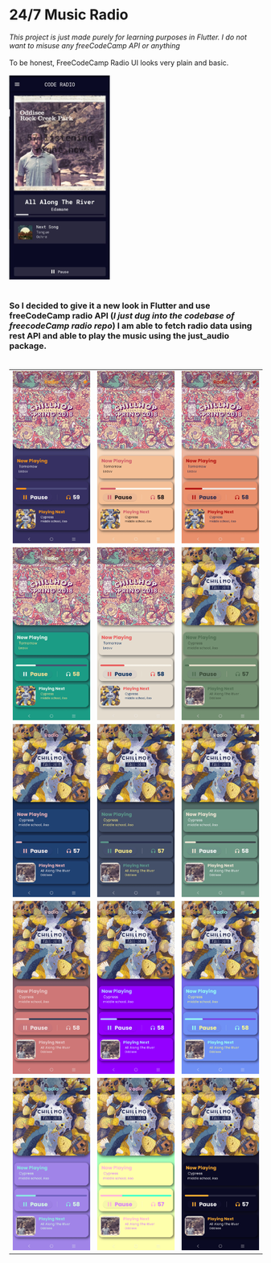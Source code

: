 # 24/7 Music Radio
*This project is just made purely for learning purposes in Flutter. I do not want to misuse any freeCodeCamp API or anything* <br></br>
To be honest, FreeCodeCamp Radio UI looks very plain and basic. <br></br>
<img src = 'screenshot/Screenshot%202023-11-26%20170123.jpg' width = 200> <br></br>
### So I decided to give it a new look in Flutter and use freeCodeCamp radio API (*I just dug into the codebase of freecodeCamp radio repo*) I am able to fetch radio data using rest API and able to play the music using the just_audio package.<br></br>
|  |  | |
|----------------------------------------------------------|---------------------------------------------------------| ----------------------------------------------------- |
| <img src = 'screenshot/flutter_01-min.png' width = 200>  |  <img src = 'screenshot/flutter_02-min.png' width = 200>|<img src = 'screenshot/flutter_03-min.png' width = 200>|
| <img src = 'screenshot/flutter_04-min.png' width = 200>  |  <img src = 'screenshot/flutter_05-min.png' width = 200>|<img src = 'screenshot/flutter_06-min.png' width = 200>|
| <img src = 'screenshot/flutter_07-min.png' width = 200>  |  <img src = 'screenshot/flutter_08-min.png' width = 200>|<img src = 'screenshot/flutter_09-min.png' width = 200>|
| <img src = 'screenshot/flutter_10-min.png' width = 200>  |  <img src = 'screenshot/flutter_11-min.png' width = 200>|<img src = 'screenshot/flutter_12-min.png' width = 200>|
| <img src = 'screenshot/flutter_13-min.png' width = 200>  |  <img src = 'screenshot/flutter_14-min.png' width = 200>|<img src = 'screenshot/flutter_15-min.png' width = 200>|
